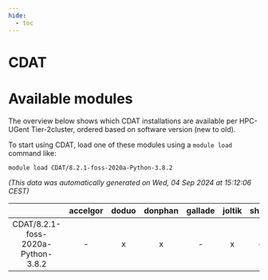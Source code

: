 ```yaml
---
hide:
  - toc
---
```


CDAT
====

# Available modules


The overview below shows which CDAT installations are available per HPC-UGent Tier-2cluster, ordered based on software version (new to old).

To start using CDAT, load one of these modules using a `module load` command like:

```shell
module load CDAT/8.2.1-foss-2020a-Python-3.8.2
```

*(This data was automatically generated on Wed, 04 Sep 2024 at 15:12:06 CEST)*  

| |accelgor|doduo|donphan|gallade|joltik|shinx|skitty|
| :---: | :---: | :---: | :---: | :---: | :---: | :---: | :---: |
|CDAT/8.2.1-foss-2020a-Python-3.8.2|-|x|x|-|x|-|x|
